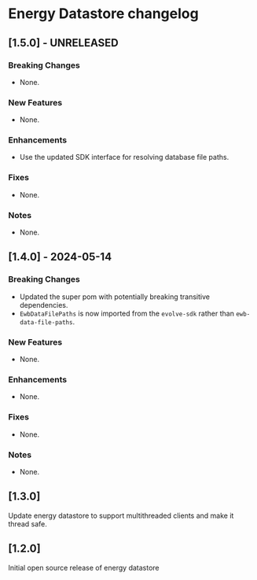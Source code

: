 # Energy Datastore changelog
## [1.5.0] - UNRELEASED
### Breaking Changes
* None.

### New Features
* None.

### Enhancements
* Use the updated SDK interface for resolving database file paths.

### Fixes
* None.

### Notes
* None.


## [1.4.0] - 2024-05-14

### Breaking Changes
* Updated the super pom with potentially breaking transitive dependencies.
* `EwbDataFilePaths` is now imported from the `evolve-sdk` rather than `ewb-data-file-paths`.

### New Features
* None.

### Enhancements
* None.

### Fixes
* None.

### Notes
* None.

## [1.3.0]

Update energy datastore to support multithreaded clients
and make it thread safe.

## [1.2.0]

Initial open source release of energy datastore
